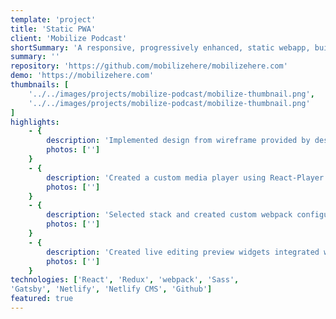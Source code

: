 ```yaml
---
template: 'project'
title: 'Static PWA'
client: 'Mobilize Podcast'
shortSummary: 'A responsive, progressively enhanced, static webapp, built with Gatsby, using Netlify CMS and deployed to Netlify.'
summary: ''
repository: 'https://github.com/mobilizehere/mobilizehere.com'
demo: 'https://mobilizehere.com'
thumbnails: [
    '../../images/projects/mobilize-podcast/mobilize-thumbnail.png',
    '../../images/projects/mobilize-podcast/mobilize-thumbnail.png'
]
highlights: 
    - {
        description: 'Implemented design from wireframe provided by designer',
        photos: ['']
    }
    - {
        description: 'Created a custom media player using React-Player',
        photos: ['']
    }
    - {
        description: 'Selected stack and created custom webpack configuration to deploy static site before ultimately overseeing migration to Gatsby',
        photos: ['']
    }
    - {
        description: 'Created live editing preview widgets integrated with Netlify CMS providing a rich experience for maintainers',
        photos: ['']
    }
technologies: ['React', 'Redux', 'webpack', 'Sass', 
'Gatsby', 'Netlify', 'Netlify CMS', 'Github']
featured: true
---
```


